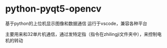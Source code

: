 

# python-pyqt5-opencv
基于python的上位机显示图像和数据通信
运行于vscode，兼容各种平台

主要用来和32单片机通信，通过发特定指（指令在zhilingji文件夹中），来控制电机的转动
